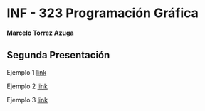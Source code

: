 # INF - 323 Programación Gráfica
**Marcelo Torrez Azuga**

Segunda Presentación
-------------

Ejemplo 1 [link](https://github.com/Mac3495/INF-323/blob/master/ejemplo1.py "link")

Ejemplo 2 [link](https://github.com/Mac3495/INF-323/blob/master/ejemplo2.py "link")

Ejemplo 3 [link](https://github.com/Mac3495/INF-323/blob/master/ejemplo3.py "link")